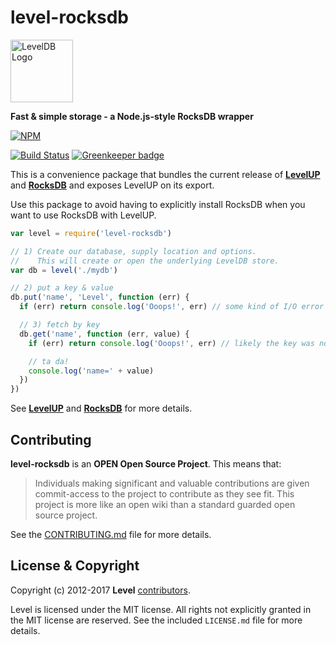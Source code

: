 level-rocksdb
=============

<img alt="LevelDB Logo" height="100" src="http://leveldb.org/img/logo.svg">

**Fast & simple storage - a Node.js-style RocksDB wrapper**

[![NPM](https://nodei.co/npm/level-rocksdb.png)](https://nodei.co/npm/level-rocksdb/)

[![Build Status](https://secure.travis-ci.org/Level/level-rocksdb.svg)](http://travis-ci.org/Level/level-rocksdb) [![Greenkeeper badge](https://badges.greenkeeper.io/Level/level-rocksdb.svg)](https://greenkeeper.io/)

This is a convenience package that bundles the current release of **[LevelUP](https://github.com/Level/levelup)** and **[RocksDB](https://github.com/Level/rocksdb)** and exposes LevelUP on its export.

Use this package to avoid having to explicitly install RocksDB when you want to use RocksDB with LevelUP.

```js
var level = require('level-rocksdb')

// 1) Create our database, supply location and options.
//    This will create or open the underlying LevelDB store.
var db = level('./mydb')

// 2) put a key & value
db.put('name', 'Level', function (err) {
  if (err) return console.log('Ooops!', err) // some kind of I/O error

  // 3) fetch by key
  db.get('name', function (err, value) {
    if (err) return console.log('Ooops!', err) // likely the key was not found

    // ta da!
    console.log('name=' + value)
  })
})
```

See **[LevelUP](https://github.com/level/levelup)** and **[RocksDB](https://github.com/level/rocksdb)** for more details.

<a name="contributing"></a>
Contributing
------------

**level-rocksdb** is an **OPEN Open Source Project**. This means that:

> Individuals making significant and valuable contributions are given commit-access to the project to contribute as they see fit. This project is more like an open wiki than a standard guarded open source project.

See the [CONTRIBUTING.md](https://github.com/Level/level/blob/master/CONTRIBUTING.md) file for more details.

<a name="license"></a>
License &amp; Copyright
-------------------

Copyright (c) 2012-2017 **Level** [contributors](https://github.com/level/community#contributors).

Level is licensed under the MIT license. All rights not explicitly granted in the MIT license are reserved. See the included `LICENSE.md` file for more details.
